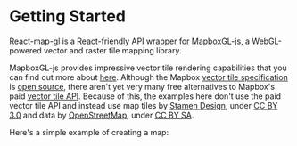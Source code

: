 # Getting Started

React-map-gl is a [React](http://facebook.github.io/react/)-friendly API wrapper
for [MapboxGL-js](https://www.mapbox.com/mapbox-gl-js/), a WebGL-powered
vector and raster tile mapping library.

MapboxGL-js provides impressive vector tile rendering capabilities
that you can find out more about [here](https://www.mapbox.com/mapbox-gl-js/).
Although the Mapbox
[vector tile specification](https://www.mapbox.com/developers/vector-tiles/) is 
[open source](https://github.com/mapbox/vector-tile-spec), there aren't yet very
many free alternatives to Mapbox's paid 
[vector tile API](https://www.mapbox.com/pricing/). Because of this, the
examples here don't use the paid vector tile API and instead use map tiles by
[Stamen Design](http://stamen.com), under
[CC BY 3.0](http://creativecommons.org/licenses/by/3.0) and data by
[OpenStreetMap](http://openstreetmap.org),
under [CC BY SA](http://creativecommons.org/licenses/by-sa/3.0).

Here's a simple example of creating a map:
